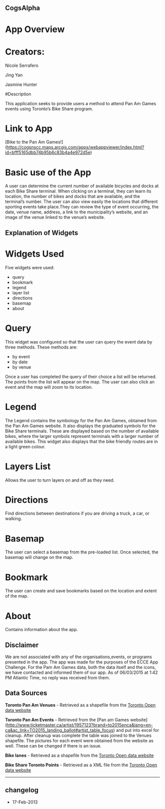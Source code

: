 ﻿
## CogsAlpha

# App Overview

# Creators:

Nicole Serrafero

Jing Yan

Jasmine Hunter

#Description

This application seeks to provide users a method to attend Pan Am Games events using Toronto’s Bike Share program.

# Link to App

[Bike to the Pan Am Games!] (https://cogsnscc.maps.arcgis.com/apps/webappviewer/index.html?id=bfff5165dbb74b95b6c83b4a4e972d5e)

# Basic use of the App

A user can determine the current number of available bicycles and docks at each Bike Share terminal. When clicking on a terminal, 
they can learn its location, the number of bikes and docks that are available, and the terminal’s number. 
The user can also view easily the locations that different sporting events take place.They can review the type
of event occurring, the date, venue name, address, a link to the municipality’s website, and an image of the venue linked to the venue’s website. 


## Explanation of Widgets

# Widgets Used

Five widgets were used:

* query
* bookmark
* legend
* layer list
* directions
* basemap
* about

# Query
This widget was configured so that the user can  query the  event data by three methods. These methods are:

* by event
* by date
* by venue

Once a user has completed the query of their choice a list will be returned. The points from the list will appear on the map. The user can also click an event and the map will zoom to its location.

# Legend
The Legend contains the symbology for the Pan Am Games, obtained from the Pan Am Games website. It also displays the graduated symbols for the Bike Share terminals. 
These are displayed based on the number of available bikes, where the larger symbols represent terminals with a larger number of available bikes. 
This widget also displays that the bike friendly routes are in a light green colour. 

# Layers List
Allows the user to turn layers on and off as they need. 

# Directions
Find directions between destinations if you are driving a truck, a car, or walking. 

# Basemap
The user can select a basemap from the pre-loaded list. Once selected, the basemap will change on the map.

# Bookmark
The user can create and save bookmarks based on the location and extent of the map.

# About
Contains information about the app.


## Disclaimer

We are not associated with any of the organisations,events, or programs presented in the app. The app was made for the purposes of the ECCE App Challenge. 
For the Pam Am Games data, both the data itself and the icons, we have contacted and informed them of our app. As of 06/03/2015 at 1:42 PM Atlantic Time, no reply was received from them. 


## Data Sources

**Toronto Pan Am Venues** - Retrieved as a shapefile from the [Toronto Open data website](http://www1.toronto.ca/wps/portal/contentonly?vgnextoid=9e56e03bb8d1e310VgnVCM10000071d60f89RCRD)

**Toronto Pan Am Events** - Retrieved from the [Pan am Games website] (http://www.ticketmaster.ca/artist/1957123?brand=to2015enca&lang=en-ca&ac_link=TO2015_landing_ballot#artist_table_focus)
 and put into excel for cleanup. After cleanup was complete the table was joined to the Venues shapefile. The pictures for each event were obtained from the website as well. These can be changed if there is an issue.
 
**Bike lanes** - Retrieved as a shapefile from the [Toronto Open data website](http://www1.toronto.ca/wps/portal/contentonly?vgnextoid=9e56e03bb8d1e310VgnVCM10000071d60f89RCRD)

**Bike Share Toronto Points** - Retrieved as a XML file from the [Toronto Open data website](http://www1.toronto.ca/wps/portal/contentonly?vgnextoid=9e56e03bb8d1e310VgnVCM10000071d60f89RCRD)

----
## changelog
* 17-Feb-2013 